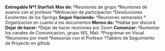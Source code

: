 **Entregable Nº1**
**Starfish**
**Mas de:**
ºReuniones de grupo
ºReuniones de avance con el profesor
ºMotivacion de participacion
°Devoluciones Excelentes de los Springs
**Seguir Haciendo:**
ºReuniones semanales
º Organizacion en cuanto a los documentos
**Menos de:**
ºHablar por discord
**Dejar de hacer:**
ºDejar de hacer reuniones por Zoom
**Comenzar:**
ºAumentar los canales de Comunicacion, grupo WS, Mail.
ºProgramar en Visual
ºReuniones por meet
ºAsesorias con el Profesor
ºTablero de Seguimiento de Proyecto en github